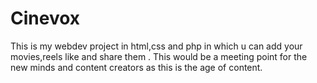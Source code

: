 # Cinevox
This is my webdev project in html,css and php in which u can add your movies,reels like and share them . This would be a meeting point for the new minds and content creators as this is the age of content.
